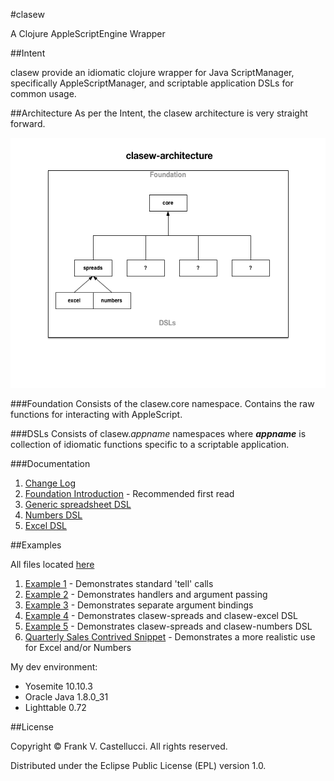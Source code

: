 #clasew

A Clojure AppleScriptEngine Wrapper

##Intent

clasew provide an idiomatic clojure wrapper for Java ScriptManager, specifically AppleScriptManager,  and scriptable application DSLs for common usage.


##Architecture
As per the Intent, the clasew architecture is very straight forward.

<img style="float: " src="doc/clasew-arch.png" alt="clasew architecture" title="clasew architecture" height="400" width="600"/>

###Foundation
Consists of the clasew.core namespace. Contains the raw functions for interacting with AppleScript.

###DSLs
Consists of clasew.*appname* namespaces where ***appname*** is collection of idiomatic functions specific to a scriptable application.

###Documentation

1. [Change Log](CHANGES.md)
2. [Foundation Introduction](doc/intro.md) - Recommended first read
3. [Generic spreadsheet DSL](doc/clasew-spreads.md)
4. [Numbers DSL](doc/clasew-numbers.md)
5. [Excel DSL](doc/clasew-excel.md)

##Examples

All files located [here](dev/src/clasew)

1. [Example 1](dev/src/clasew/examples1.clj) - Demonstrates standard 'tell' calls
2. [Example 2](dev/src/clasew/examples2.clj) - Demonstrates handlers and argument passing
3. [Example 3](dev/src/clasew/examples3.clj) - Demonstrates separate argument bindings
4. [Example 4](dev/src/clasew/examples4.clj) - Demonstrates clasew-spreads and clasew-excel DSL
5. [Example 5](dev/src/clasew/examples5.clj) - Demonstrates clasew-spreads and clasew-numbers DSL
6. [Quarterly Sales Contrived Snippet](dev/src/clasew/quarters.clj) - Demonstrates a more realistic use for Excel and/or Numbers

My dev environment:

* Yosemite 10.10.3
* Oracle Java 1.8.0_31
* Lighttable 0.72

##License

Copyright © Frank V. Castellucci. All rights reserved.

Distributed under the Eclipse Public License (EPL) version 1.0.

